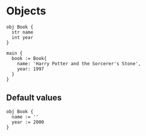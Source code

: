 # Objects
```the
obj Book {
  str name
  int year
}

main {
  book := Book{
    name: 'Harry Potter and the Sorcerer's Stone',
    year: 1997
  }
}
```

## Default values
```the
obj Book {
  name := ''
  year := 2000
}
```
